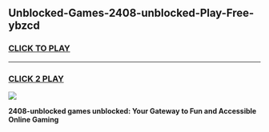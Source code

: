 
## Unblocked-Games-2408-unblocked-Play-Free-ybzcd
<h3>
<a href="https://premium76.site?title=2408-unblocked&ref=21A">CLICK TO PLAY</a></h3>
<hr>

<h3>
<a href="https://premium76.site?title=2408-unblocked&ref=21A">CLICK 2 PLAY</a>
  
</h3>

<a href="https://premium76.site?title=2408-unblocked&ref=21A"><img src="https://clearcache.store/games.png"></a>


**2408-unblocked games unblocked: Your Gateway to Fun and Accessible Online Gaming**
